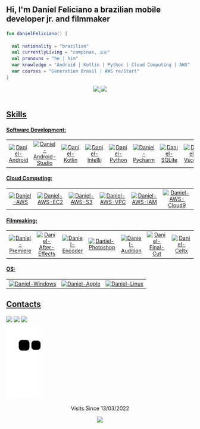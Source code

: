 ## Hi, I'm Daniel Feliciano a brazilian mobile developer jr. and filmmaker

```kotlin
fun danielFeliciano() {

  val nationality = "brazilian"
  val currentlyLiving = "campinas, 🇧🇷"
  val pronouns = "he | him"
  var knowledge = "Android | Kotlin | Python | Cloud Computing | AWS"
  var courses = "Generation Brasil | AWS re/Start"
}
```
<div align="center">
  <a href="https://github.com/DanielFelic">
  <img height="150em" src="https://github-readme-stats.vercel.app/api?username=DanielFelic&show_icons=true&theme=vue-dark&include_all_commits=true&count_private=true"/>
  <img height="150em" src="https://github-readme-stats.vercel.app/api/top-langs/?username=DanielFelic&layout=compact&langs_count=7&theme=vue-dark"/>
</div>
  
<div style="display: inline_block"><br>
   <h2> Skills </h2>
  <h4> Software Development: </h4>
  
  <table>
  <tr>
    <td align="center"> <img align="center" alt="Daniel-Android" height="55" width="55" src="https://cdn.jsdelivr.net/gh/devicons/devicon/icons/android/android-plain-wordmark.svg"></td>
    <td align="center"><img align="center" alt="Daniel-Android-Studio" height="55" width="55" src="https://cdn.jsdelivr.net/gh/devicons/devicon/icons/androidstudio/androidstudio-original.svg" /></td>
    <td align="center"><img align="center" alt="Daniel-Kotlin" height="90" width="90" src="https://cdn.jsdelivr.net/gh/devicons/devicon/icons/kotlin/kotlin-original-wordmark.svg"></td>
     <td align="center"><img align="center" alt="Daniel-Intellij" height="110" width="110" src="https://cdn.jsdelivr.net/gh/devicons/devicon/icons/intellij/intellij-original-wordmark.svg"></td>
    <td align="center"> <img align="center" alt="Daniel-Python" height="60" width="60" src="https://cdn.jsdelivr.net/gh/devicons/devicon/icons/python/python-original-wordmark.svg"></td>
<td align="center"> <img align="center" alt="Daniel-Pycharm" height="100" width="100" src="https://cdn.jsdelivr.net/gh/devicons/devicon/icons/pycharm/pycharm-original-wordmark.svg"></td>
<td align="center"><img align="center" alt="Daniel-SQLite" height="80" width="80" src="https://cdn.jsdelivr.net/gh/devicons/devicon/icons/sqlite/sqlite-original-wordmark.svg" /></td>
<td align="center">
            <img align="center" alt="Daniel-Vscode" height="55" width="55" src="https://cdn.jsdelivr.net/gh/devicons/devicon/icons/vscode/vscode-original.svg" />
          </td>
<td align="center"><img align="center" alt="Daniel-Git" height="75" width="75" src="https://cdn.jsdelivr.net/gh/devicons/devicon/icons/git/git-original-wordmark.svg"></td>
<td align="center">
            <img align="center" alt="Daniel-Anaconda" height="80" width="80" src="https://cdn.jsdelivr.net/gh/devicons/devicon/icons/anaconda/anaconda-original-wordmark.svg" />
          </td>
  </tr>
  </table>
  
  <h4> Cloud Computing: </h4>
   
  <table>
  <tr>
    <td align="center"> <img align="center" alt="Daniel-AWS" height="75" width="75" src="https://cdn.jsdelivr.net/gh/devicons/devicon/icons/amazonwebservices/amazonwebservices-original-wordmark.svg"></td>
    <td align="center"><img align="center" alt="Daniel-AWS-EC2" height="60" width="60" 
src="https://i.imgur.com/Qq7cAGg.png" title="source: imgur.com"></td>
    <td align="center"><img align="center" alt="Daniel-AWS-S3" height="60" width="60" 
src="https://i.imgur.com/Kjjsh3a.png" title="source: imgur.com"></td>
    <td align="center"><img align="center" alt="Daniel-AWS-VPC" height="60" width="60" 
src="https://i.imgur.com/lfwSWiy.png" title="source: imgur.com"></td>
    <td align="center"> <img align="center" alt="Daniel-AWS-IAM" height="60" width="60" 
src="https://i.imgur.com/li42Ru0.png" title="source: imgur.com"></td>
    <td align="center"> <img align="center" alt="Daniel-AWS-Cloud9" height="60" width="60" 
src="https://i.imgur.com/LJJZ35B.png" title="source: imgur.com"></td>
  </tr>
  </table>
  
  <h4> Filmmaking: </h4>
  
  <table>
  <tr>
    <td align="center"> <a href="https://imgur.com/FTAnJu3"><img align="center" alt="Daniel-Premiere" height="65" width="65" src="https://i.imgur.com/FTAnJu3.png" title="source: imgur.com" /></a></td>
    <td align="center"><a href="https://imgur.com/5nKS6U7"><img align="center" alt="Daniel-After-Effects" height="65" width="65" src="https://i.imgur.com/5nKS6U7.png" title="source: imgur.com" /></a></td>
    <td align="center"><a href="https://imgur.com/eom9ynI"><img align="center" alt="Daniel-Encoder" height="65" width="65" src="https://i.imgur.com/eom9ynI.png" title="source: imgur.com" /></a></td>
     <td align="center"><a href="https://imgur.com/s95fjLT"><img align="center" alt="Daniel-Photoshop" height="65" width="65" src="https://i.imgur.com/s95fjLT.png" title="source: imgur.com" /></a></td>
    <td align="center"><a href="https://imgur.com/DBS8WrL"><img align="center" alt="Daniel-Audition" height="65" width="65" src="https://i.imgur.com/DBS8WrL.png" title="source: imgur.com" /></a></td>
    <td align="center"><a href="https://imgur.com/GEb28N5"><img align="center" alt="Daniel-Final-Cut" height="65" width="65" src="https://i.imgur.com/GEb28N5.png" title="source: imgur.com" /></a></td>
    <td align="center"><a href="https://imgur.com/3AorWEX"><img align="center" alt="Daniel-Celtx" height="65" width="65" src="https://i.imgur.com/3AorWEX.jpg" title="source: imgur.com" /></a></td>
  </tr>
  </table>
  
  <h4> OS: </h4>
  
  <table>
  <tr>
    <td align="center">
            <img align="center" alt="Daniel-Windows" height="60" width="60" src="https://cdn.jsdelivr.net/gh/devicons/devicon/icons/windows8/windows8-original.svg" />
          </td>
    <td align="center">
            <img align="center" alt="Daniel-Apple" height="65" width="65" src="https://cdn.jsdelivr.net/gh/devicons/devicon/icons/apple/apple-original.svg" />
          </td>
    <td align="center">
            <img align="center" alt="Daniel-Linux" height="65" width="65" src="https://cdn.jsdelivr.net/gh/devicons/devicon/icons/linux/linux-original.svg" />
          </td>
  </tr>
  </table>
  
  
  </div>
  
  ##
  
  <div>
     <h2>Contacts </h2>
      <a href="https://www.linkedin.com/in/daniel-sfeliciano/" target="_blank"><img align="center" src="https://img.shields.io/badge/-LinkedIn-%230077B5?style=for-the-badge&logo=linkedin&logoColor=white" target="_blank"></a> 
      <a href = "mailto:danielfeliciano.dev@gmail.com"><img align="center" src="https://img.shields.io/badge/-Gmail-%23333?style=for-the-badge&logo=gmail&logoColor=white" target="_blank"></a>
    <a href="https://www.instagram.com/danielfelic/" target="_blank"><img align="center" src="https://img.shields.io/badge/-Instagram-%23E4405F?style=for-the-badge&logo=instagram&logoColor=white" target="_blank"></a>

   
![Snake animation](https://github.com/DanielFelic/DanielFelic/blob/output/github-contribution-grid-snake.svg)
    
</div>
<p align="center"> Visits Since 13/03/2022 </p>
<p align="center">   <img alingn="center" src="https://profile-counter.glitch.me/DanielFelic/count.svg" /></p>
 
 
